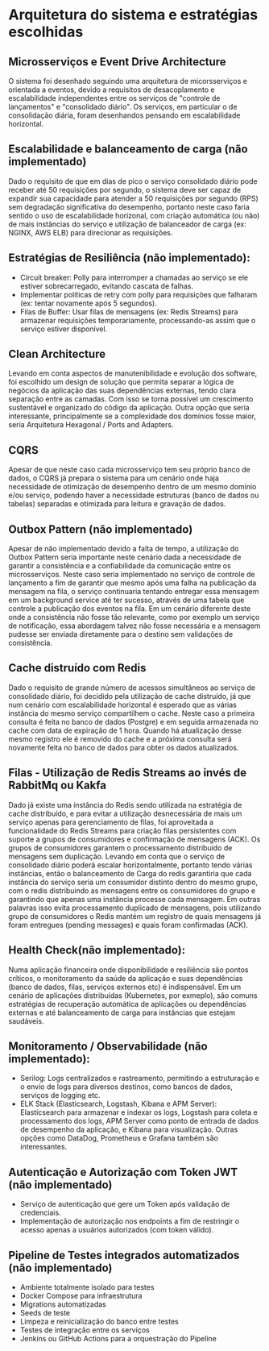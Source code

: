 # Arquitetura do sistema e estratégias escolhidas

## Microsserviços e Event Drive Architecture
O sistema foi desenhado seguindo uma arquitetura de micorsserviços e orientada a eventos, devido a requisitos de desacoplamento e escalabilidade independentes entre os serviços de "controle de lançamentos" e "consolidado diário".
Os serviços, em particular o de consolidação diária, foram desenhandos pensando em escalabilidade horizontal.

## Escalabilidade e balanceamento de carga (não implementado)
Dado o requisito de que em dias de pico o serviço consolidado diário pode receber até 50 requisições por segundo, o sistema deve ser capaz de expandir sua capacidade para atender a 50 requisições por segundo (RPS) sem degradação significativa do desempenho, 
portanto neste caso faria sentido o uso de escalabilidade horizonal, com criação automática (ou não) de mais instâncias do serviço e utilização de balanceador de carga (ex: NGINX, AWS ELB) para direcionar as requisições.

## Estratégias de Resiliência (não implementado):
- Circuit breaker: Polly para interromper a chamadas ao serviço se ele estiver sobrecarregado, evitando cascata de falhas.
- Implementar políticas de retry com polly para requisições que falharam (ex: tentar novamente após 5 segundos).
- Filas de Buffer: Usar filas de mensagens (ex: Redis Streams) para armazenar requisições temporariamente, processando-as assim que o serviço estiver disponível.

## Clean Architecture
Levando em conta aspectos de manutenibilidade e evolução dos software, foi escolhido um design de solução que permita separar a lógica 
de negócios da aplicação das suas dependências externas, tendo clara separação entre as camadas. Com isso se torna possível um crescimento 
sustentável e organizado do código da aplicação. Outra opção que seria interessante, principalmente se a complexidade dos domínios fosse maior, seria Arquitetura Hexagonal / Ports and Adapters.

## CQRS
Apesar de que neste caso cada microsserviço tem seu próprio banco de dados, o CQRS já prepara o sistema para um cenário onde haja necessidade de otimização de desempenho dentro de um mesmo domínio e/ou serviço, podendo haver 
a necessidade estruturas (banco de dados ou tabelas) separadas e otimizada para leitura e gravação de dados. 


## Outbox Pattern (não implementado)
Apesar de não implementado devido a falta de tempo, a utilização do Outbox Pattern seria importante neste cenário dada a necessidade de garantir a consistência e a confiabilidade da comunicação entre os microsserviços.
Neste caso seria implementado no serviço de controle de lançamento a fim de garantir que mesmo após uma falha na publicação da mensagem na fila, o serviço continuaria tentando entregar essa mensagem em um background service até ter sucesso, 
através de uma tabela que controle a publicação dos eventos na fila. Em um cenário diferente deste onde a consistência não fosse tão relevante, como por exemplo um serviço de notificação, essa abordagem talvez não fosse necessária e
a mensagem pudesse ser enviada diretamente para o destino sem validações de consistência.

## Cache distruído com Redis
Dado o requisito de grande número de acessos simultâneos ao serviço de consolidado diário, foi decidido pela utilização de cache distruído, já que num cenário com escalabilidade horizontal 
é esperado que as várias instância do mesmo serviço compartilhem o cache. Neste caso a primeira consulta é feita no banco de dados (Postgre) e em seguida armazenada no cache com data de expiração de 1 hora. 
Quando há atualização desse mesmo registro ele é removido do cache e a próxima consulta será novamente feita no banco de dados para obter os dados atualizados.


## Filas - Utilização de Redis Streams ao invés de RabbitMq ou Kakfa
Dado já existe uma instância do Redis sendo utilizada na estratégia de cache distribuído, e para evitar a utilização desnecessária de mais um serviço apenas para gerenciamento de filas, foi aproveitada a funcionalidade do Redis Streams para criação filas persistentes com suporte 
a grupos de consumidores e confirmação de mensagens (ACK). Os grupos de consumidores garantem o processamento distribuído de mensagens sem duplicação. Levando em conta que o serviço de consolidado diário poderá escalar horizontalmente, 
portanto tendo várias instâncias, então o balanceamento de Carga do redis garantiria que cada instância do serviço seria um consumidor distinto dentro do mesmo grupo, com o redis distribuindo as mensagens entre os consumidores 
do grupo e garantindo que apenas uma instância processe cada mensagem. Em outras palavras isso evita processamento duplicado de mensagens, pois utilizando grupo de consumidores o Redis mantém um registro de quais mensagens 
já foram entregues (pending messages) e quais foram confirmadas (ACK). 

## Health Check(não implementado): 
Numa aplicação financeira onde disponibilidade e resiliência são pontos críticos, o monitoramento da saúde da aplicação e suas dependências (banco de dados, filas, serviços externos etc) é indispensável. 
Em um cenário de aplicações distribuídas (Kubernetes, por exmeplo), são comuns estratégias de recuperação automática de aplicações ou dependências externas e até balanceamento de carga para instâncias que estejam saudáveis.


## Monitoramento / Observabilidade (não implementado): 
- Serilog: Logs centralizados e rastreamento, permitindo a estruturação e o envio de logs para diversos destinos, como bancos de dados, serviços de logging etc.
- ELK Stack (Elasticsearch, Logstash, Kibana e APM Server): Elasticsearch para armazenar e indexar os logs, Logstash para coleta e processamento dos logs, APM Server como ponto de entrada de dados de desempenho da aplicação, e Kibana para visualização. 
Outras opções como DataDog, Prometheus e Grafana também são interessantes.

## Autenticação e Autorização com Token JWT (não implementado)
- Serviço de autenticação que gere um Token após validação de credenciais. 
- Implementação de autorização nos endpoints a fim de restringir o acesso apenas a usuários autorizados (com token válido).

## Pipeline de Testes integrados automatizados (não implementado)
- Ambiente totalmente isolado para testes
- Docker Compose para infraestrutura
- Migrations automatizadas
- Seeds de teste
- Limpeza e reinicialização do banco entre testes
- Testes de integração entre os serviços
- Jenkins ou GitHub Actions para a orquestração do Pipeline
